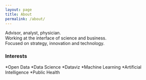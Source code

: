 ```yaml
---
layout: page
title: About
permalink: /about/
---
```


Advisor, analyst, physician.  
Working at the interface of science and business.  
Focused on strategy, innovation and technology.

### Interests

 *Open Data 
 *Data Science 
 *Dataviz 
 *Machine Learning 
 *Artificial Intelligence 
 *Public Health 

